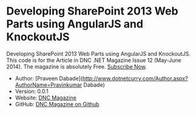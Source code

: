 Developing SharePoint 2013 Web Parts using AngularJS and KnockoutJS
============================

Developing SharePoint 2013 Web Parts using AngularJS and KnockoutJS. This code is for the Article in DNC .NET Magazine Issue 12 (May-June 2014). The magazine is absolutely Free. [Subscribe Now](http://www.dotnetcurry.com/magazine).


* Author: [Praveen Dabade](http://www.dotnetcurry.com/Author.aspx?AuthorName=Pravinkumar Dabade)
* Version: 0.0.1
* Website: [DNC Magazine](http://www.dotnetcurry.com/magazine)
* GitHub: [DNC Magazine on Github](https://github.com/dotnetcurry/sharepoint-angular-dncmag-12)

